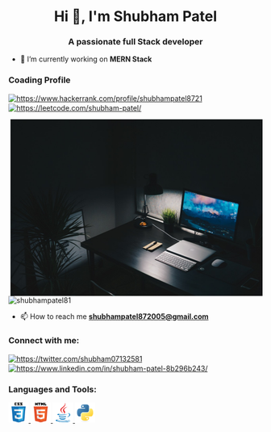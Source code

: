 <h1 align="center">Hi 👋, I'm Shubham Patel</h1>
<h3 align="center">A passionate full Stack developer </h3>

- 🔭 I’m currently working on **MERN Stack**

<h3 align="left">Coading Profile</h3>
<p align="left">
<a href="https://www.hackerrank.com/https://www.hackerrank.com/profile/shubhampatel8721" target="blank"><img align="center" src="https://raw.githubusercontent.com/rahuldkjain/github-profile-readme-generator/master/src/images/icons/Social/hackerrank.svg" alt="https://www.hackerrank.com/profile/shubhampatel8721" height="30" width="40" /></a>
<a href="https://www.leetcode.com/https://leetcode.com/shubham-patel/" target="blank"><img align="center" src="https://raw.githubusercontent.com/rahuldkjain/github-profile-readme-generator/master/src/images/icons/Social/leet-code.svg" alt="https://leetcode.com/shubham-patel/" height="30" width="40" /></a>
</p>



 <img align="right" src="img1.jpg" height = 350px width=500px alt="Image to download ">
  
<p align="left"> <img src="https://komarev.com/ghpvc/?username=shubhampatel81&label=Profile%20views&color=0e75b6&style=flat" alt="shubhampatel81" /> </p>

- 📫 How to reach me **shubhampatel872005@gmail.com**
  
<h3 align="left">Connect with me:</h3>
<p align="left">
<a href="https://twitter.com/https://twitter.com/shubham07132581" target="blank"><img align="center" src="https://raw.githubusercontent.com/rahuldkjain/github-profile-readme-generator/master/src/images/icons/Social/twitter.svg" alt="https://twitter.com/shubham07132581" height="30" width="40" /></a>
<a href="https://linkedin.com/in/https://www.linkedin.com/in/shubham-patel-8b296b243/" target="blank"><img align="center" src="https://raw.githubusercontent.com/rahuldkjain/github-profile-readme-generator/master/src/images/icons/Social/linked-in-alt.svg" alt="https://www.linkedin.com/in/shubham-patel-8b296b243/" height="30" width="40" /></a>
</p>

<h3 align="left">Languages and Tools:</h3>
<p align="left"> <a href="https://www.w3schools.com/css/" target="_blank" rel="noreferrer"> <img src="https://raw.githubusercontent.com/devicons/devicon/master/icons/css3/css3-original-wordmark.svg" alt="css3" width="40" height="40"/> </a> <a href="https://www.w3.org/html/" target="_blank" rel="noreferrer"> <img src="https://raw.githubusercontent.com/devicons/devicon/master/icons/html5/html5-original-wordmark.svg" alt="html5" width="40" height="40"/> </a> <a href="https://www.java.com" target="_blank" rel="noreferrer"> <img src="https://raw.githubusercontent.com/devicons/devicon/master/icons/java/java-original.svg" alt="java" width="40" height="40"/> </a> <a href="https://www.python.org" target="_blank" rel="noreferrer"> <img src="https://raw.githubusercontent.com/devicons/devicon/master/icons/python/python-original.svg" alt="python" width="40" height="40"/> </a> </p>
